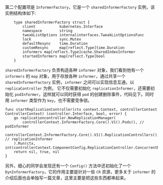 第二个配置项是 `InformerFactory`，它是一个 `sharedInformerFactory` 实例，该实例结构体如下:

        type sharedInformerFactory struct {
            client           kubernetes.Interface
            namespace        string
            tweakListOptions internalinterfaces.TweakListOptionsFunc
            lock             sync.Mutex
            defaultResync    time.Duration
            customResync     map[reflect.Type]time.Duration
            informers map[reflect.Type]cache.SharedIndexInformer
            startedInformers map[reflect.Type]bool
        }
`sharedInformerFactory` 负责构造各种 `informer` 对象，我们看到他有一个 `informers` 的 `map` 对象，用于存放各种 `informer`，通过共享一个 `sharedInformerFactory` 实例，`informer` 之间可以实现信息互通，以 `replicaController` 为例， 它不仅需要初始化 `replicationInformer`，还需要初始化 `podInformer`，这样就可以同时获得 `pod` 的创建删除事件，代码见下。同时用 `informer` 类型作为 `key`，也不需要竞争锁。

    func startReplicationController(ctx context.Context, controllerContext ControllerContext) (controller.Interface, bool, error) {
        go replicationcontroller.NewReplicationManager(
            controllerContext.InformerFactory.Core().V1().Pods(), // podInformer
            controllerContext.InformerFactory.Core().V1().ReplicationControllers(), // replicationInformer
        ).Run(ctx, int(controllerContext.ComponentConfig.ReplicationController.ConcurrentRCSyncs))
        return nil, true, nil
    }

另外，细心的同学会发现还有一个 `Config()` 方法中还初始化了一个 `DynInformerFactory`，它的作用主要是针对一些 `CR` 资源，更多关于 `informer` 的介绍后面也会单独写一篇文章，这里主要是把这些东西都串起来。
